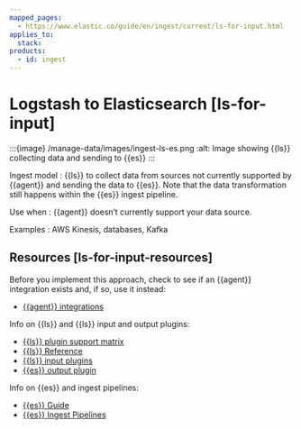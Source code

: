 ```yaml
---
mapped_pages:
  - https://www.elastic.co/guide/en/ingest/current/ls-for-input.html
applies_to:
  stack:
products:
  - id: ingest
---
```


# Logstash to Elasticsearch [ls-for-input]

:::{image} /manage-data/images/ingest-ls-es.png
:alt: Image showing {{ls}} collecting data and sending to {{es}}
:::

Ingest model
:   {{ls}} to collect data from sources not currently supported by {{agent}} and sending the data to {{es}}. Note that the data transformation still happens within the {{es}} ingest pipeline.

Use when
:   {{agent}} doesn’t currently support your data source.

Examples
:   AWS Kinesis, databases, Kafka


## Resources [ls-for-input-resources]

Before you implement this approach, check to see if an {{agent}} integration exists and, if so, use it instead:

* [{{agent}} integrations](https://docs.elastic.co/en/integrations)

Info on {{ls}} and {{ls}} input and output plugins:

* [{{ls}} plugin support matrix](https://www.elastic.co/support/matrix#logstash_plugins)
* [{{ls}} Reference](logstash://reference/index.md)
* [{{ls}} input plugins](logstash-docs-md://lsr/input-plugins.md)
* [{{es}} output plugin](logstash-docs-md://lsr/plugins-outputs-elasticsearch.md)

Info on {{es}} and ingest pipelines:

* [{{es}} Guide](elasticsearch://reference/index.md)
* [{{es}} Ingest Pipelines](../transform-enrich/ingest-pipelines.md)

